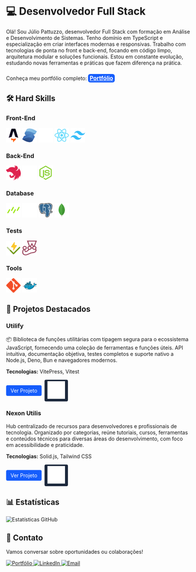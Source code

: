 # 💻 Desenvolvedor Full Stack

<div>
  <p>Olá! Sou Júlio Pattuzzo, desenvolvedor Full Stack com formação em Análise e Desenvolvimento de Sistemas. Tenho domínio em TypeScript e especialização em criar interfaces modernas e responsivas. Trabalho com tecnologias de ponta no front e back-end, focando em código limpo, arquitetura modular e soluções funcionais. Estou em constante evolução, estudando novas ferramentas e práticas que fazem diferença na prática.</p>
  <p>Conheça meu portfólio completo: <a href="https://pattuzzoj.vercel.app/" style="display:inline-block;padding:2px 4px;background:#155dfc;color:white;border-radius:6px;font-weight:bold;margin-top:8px;font-size:1.1em;">Portfólio</a></p>
</div>

## 🛠️ Hard Skills

<div class="grid grid-cols-1 md:grid-cols-2 lg:grid-cols-3 gap-6" data-tab="front-end">
  <h3>Front-End</h3>
  <img height=40 width=40 src="./icons/astro.svg" alt="Astro">
  <img height=40 width=40 src="./icons/solid.js.svg" alt="Solid.js">
  <img height=40 width=40 src="./icons/next.js.svg" alt="Next.js">
  <img height=40 width=40 src="./icons/react.svg" alt="React">
  <img height=40 width=40 src="./icons/tailwind css.svg" alt="Tailwind CSS">
</div>

<div class="grid grid-cols-1 md:grid-cols-2 lg:grid-cols-3 gap-6" data-tab="back-end">
  <h3>Back-End</h3>
  <img height=40 width=40 src="./icons/nest.js.svg" alt="NestJS">
  <img height=40 width=40 src="./icons/express.svg" alt="Express">
  <img height=40 width=40 src="./icons/node.js.svg" alt="Node.js">
</div>

<div class="grid grid-cols-1 md:grid-cols-2 lg:grid-cols-3 gap-6" data-tab="database">
  <h3>Database</h3>
  <img height=40 width=40 src="./icons/drizzle.svg" alt="DrizzleORM">
  <img height=40 width=40 src="./icons/prisma.svg" alt="Prisma">
  <img height=40 width=40 src="./icons/postgressql.svg" alt="PostgreSQL">
  <img height=40 width=40 src="./icons/mongodb.svg" alt="MongoDB">
</div>

<div class="grid grid-cols-1 md:grid-cols-2 lg:grid-cols-3 gap-6" data-tab="testes">
  <h3>Tests</h3>
  <img height=40 width=40 src="./icons/vitest.svg" alt="Vitest">
  <img height=40 width=40 src="./icons/jest.svg" alt="Jest">
</div>

<div class="grid grid-cols-1 md:grid-cols-2 lg:grid-cols-3 gap-6" data-tab="tools">
  <h3>Tools</h3>
  <img height=40 width=40 src="./icons/git.svg" alt="Git">
  <img height=40 width=40 src="./icons/docker.svg" alt="Docker">
</div>

## 🌟 Projetos Destacados

<div>
  <h3>Utilify</h3>
  <p>📦 Biblioteca de funções utilitárias com tipagem segura para o ecossistema JavaScript, fornecendo uma coleção de ferramentas e funções úteis. API intuitiva, documentação objetiva, testes completos e suporte nativo a Node.js, Deno, Bun e navegadores modernos.</p>
  <p><strong>Tecnologias:</strong> VitePress, Vitest</p>
  <p style="display: flex; gap: 8px; align-items: center; justify-content: flex-start;">
    <a href="https://utilify.js.org/" style="display: inline-block; padding: 6px 12px; background-color: #155dfc; color: white; text-decoration: none; border-radius: 4px;">Ver Projeto</a>
    <a href="https://github.com/pattuzzoj/utilify" style="display: inline-block; background-color: #1d293d; border-radius: 4px;"><img style="padding: 4px 8px;" src="./icons/GitHub.svg"/></a>
  </p>

  <h3>Nexon Utilis</h3>
  <p>Hub centralizado de recursos para desenvolvedores e profissionais de tecnologia. Organizado por categorias, reúne tutoriais, cursos, ferramentas e conteúdos técnicos para diversas áreas do desenvolvimento, com foco em acessibilidade e praticidade.</p>
  <p><strong>Tecnologias:</strong> Solid.js, Tailwind CSS</p>
  <p style="display: flex; gap: 8px; align-items: center; justify-content: flex-start;">
    <a href="https://nexonutilis.vercel.app" style="display: inline-block; padding: 6px 12px; background-color: #155dfc; color: white; text-decoration: none; border-radius: 4px;">Ver Projeto</a>
    <a href="https://github.com/pattuzzoj/nexonutilis" style="display: inline-block; background-color: #1d293d; border-radius: 4px;"><img style="padding: 4px 8px;" src="./icons/GitHub.svg"/></a>
  </p>
</div>

## 📊 Estatísticas

<div>
  <img src="https://github-readme-stats.vercel.app/api/top-langs/?username=pattuzzoj&layout=compact&langs_count=6&theme=dark" alt="Estatísticas GitHub">
</div>

## 📩 Contato

<div>
  <p>Vamos conversar sobre oportunidades ou colaborações!</p>
  <a href="https://pattuzzoj.vercel.app/" target="_blank">
    <img src="https://img.shields.io/badge/Portf%C3%B3lio-155dfc?style=for-the-badge&logo=vercel&logoColor=white" alt="Portfólio">
  </a>
  <a href="https://www.linkedin.com/in/pattuzzoj" target="_blank">
    <img src="https://img.shields.io/badge/LinkedIn-0077B5?style=for-the-badge&logo=linkedin&logoColor=white" alt="LinkedIn">
  </a>
  <a href="mailto:pattuzzo@pm.me?subject=Contato%20GitHub" target="_blank">
    <img src="https://img.shields.io/badge/ProtonMail-8B89CC?style=for-the-badge&logo=protonmail&logoColor=white" alt="Email">
  </a>
</div>
